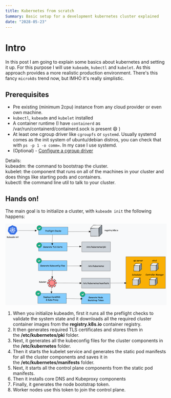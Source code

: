```yaml
---
title: Kubernetes from scratch
Summary: Basic setup for a development kubernetes cluster explained
date: "2028-05-23"
---
```


# Intro
In this post I am going to explain some basics about kubernetes and setting it up.
For this purpose I will use `kubeadm`, `kubectl` and `kubelet`. As this approach provides a more realistic production environment.
There's this fancy `microk8s` trend now, but IMHO it's really simplistic.

## Prerequisites
- Pre existing (minimum 2cpu) instance from any cloud provider or even own machine.
- `kubectl`, `kubeadm` and `kubelet` installed
- A container runtime (I have `containerd` as /var/run/containerd/containerd.sock is present :smile: ) 
- At least one cgroup driver like `cgroupfs` or `systemd`. Usually systemd comes as the init system of ubuntu/debian distros, you can check that with `ps -p 1 -o comm=`. In my case I use systemd.
- (Optional) - [Configure a cgroup driver](https://kubernetes.io/docs/setup/production-environment/container-runtimes/)

Details:  
kubeadm: the command to bootstrap the cluster.  
kubelet: the component that runs on all of the machines in your cluster and does things like starting pods and containers.  
kubectl: the command line util to talk to your cluster.  


## Hands on!
The main goal is to initialize a cluster, with `kubeadm init` the following happens:

![kubeadm_arch](kubeadm_arch.png)

1. When you initialize kubeadm, first it runs all the preflight checks to validate the system state and it downloads all the required cluster container images from the **registry.k8s.io** container registry.
2. It then generates required TLS certificates and stores them in the **/etc/kubernetes/pki** folder.
3. Next, it generates all the kubeconfig files for the cluster components in the **/etc/kubernetes** folder.
4. Then it starts the kubelet service and generates the static pod manifests for all the cluster components and saves it in the **/etc/kubernetes/manifests** folder.
5. Next, it starts all the control plane components from the static pod manifests.
6. Then it installs core DNS and Kubeproxy components
7. Finally, it generates the node bootstrap token.
8. Worker nodes use this token to join the control plane.

